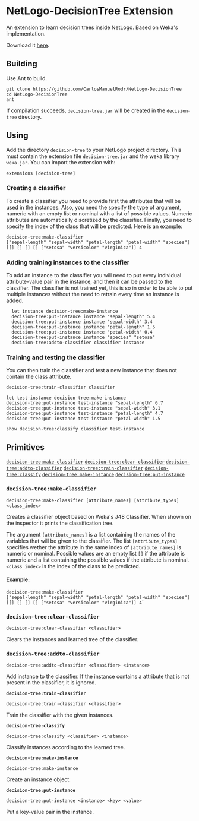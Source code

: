 # NetLogo-DecisionTree Extension

An extension to learn decision trees inside NetLogo. Based on Weka's implementation.

Download it [here](https://github.com/CarlosManuelRodr/NetLogo-DecisionTree/releases/download/v1.0/NetLogo-DecisionTree.zip).

## Building

Use Ant to build.

```
git clone https://github.com/CarlosManuelRodr/NetLogo-DecisionTree
cd NetLogo-DecisionTree
ant
```

If compilation succeeds, `decision-tree.jar` will be created in the `decision-tree` directory.

## Using

Add the directory `decision-tree` to your NetLogo project directory. This must contain the extension file `decision-tree.jar` and the weka library `weka.jar`. You can import the extension with:

```
extensions [decision-tree]
```

### Creating a classifier

To create a classifier you need to provide first the attributes that will be used in the instances. Also, you need the specify the type of argument, numeric with an empty list or nominal with a list of possible values. Numeric attributes are automatically discretized by the classifier. Finally, you need to specify the index of the class that will be predicted.
Here is an example:

```NetLogo
decision-tree:make-classifier
["sepal-length" "sepal-width" "petal-length" "petal-width" "species"]
[[] [] [] [] ["setosa" "versicolor" "virginica"]] 4
```

### Adding training instances to the classifier

To add an instance to the classifier you will need to put every individual attribute-value pair in the instance, and then it can be passed to the classifier. The classifier is not trained yet, this is so in order to be able to put multiple instances without the need to retrain every time an instance is added.

```NetLogo
  let instance decision-tree:make-instance
  decision-tree:put-instance instance "sepal-length" 5.4
  decision-tree:put-instance instance "sepal-width" 3.4
  decision-tree:put-instance instance "petal-length" 1.5
  decision-tree:put-instance instance "petal-width" 0.4
  decision-tree:put-instance instance "species" "setosa"
  decision-tree:addto-classifier classifier instance
```

### Training and testing the classifier

You can then train the classifier and test a new instance that does not contain the class attribute. 

```NetLogo
decision-tree:train-classifier classifier

let test-instance decision-tree:make-instance
decision-tree:put-instance test-instance "sepal-length" 6.7
decision-tree:put-instance test-instance "sepal-width" 3.1
decision-tree:put-instance test-instance "petal-length" 4.7
decision-tree:put-instance test-instance "petal-width" 1.5

show decision-tree:classify classifier test-instance
```

## Primitives

  [`decision-tree:make-classifier`](#decision-tree:make-classifier)
  [`decision-tree:clear-classifier`](#decision-tree:clear-classifier)
  [`decision-tree:addto-classifier`](#decision-tree:addto-classifier)
  [`decision-tree:train-classifier`](#decision-tree:train-classifier)
  [`decision-tree:classify`](#decision-tree:classify)
  [`decision-tree:make-instance`](#decision-tree:make-instance)
  [`decision-tree:put-instance`](#decision-tree:put-instance)

### `decision-tree:make-classifier`

```NetLogo
decision-tree:make-classifier [attribute_names] [attribute_types] <class_index>
```

Creates a classifier object based on Weka's J48 Classifier. When shown on the inspector it prints the classification tree.

The argument `[attribute_names]` is a list containing the names of the variables that will be given to the classifier. The list `[attribute_types]` specifies wether the attribute in the same index of `[attribute_names]` is numeric or nominal. Possible values are an empty list `[]` if the attribute is numeric and a list containing the possible values if the attribute is nominal. `<class_index>` is the index of the class to be predicted.

#### Example:

```
decision-tree:make-classifier
["sepal-length" "sepal-width" "petal-length" "petal-width" "species"]
[[] [] [] [] ["setosa" "versicolor" "virginica"]] 4`
```

### `decision-tree:clear-classifier`

```NetLogo
decision-tree:clear-classifier <classifier>
```

Clears the instances and learned tree of the classifier.

### `decision-tree:addto-classifier`

```NetLogo
decision-tree:addto-classifier <classifier> <instance>
```

Add instance to the classifier. If the instance contains a attribute that is not present in the classifier, it is ignored.

**`decision-tree:train-classifier`**

```NetLogo
decision-tree:train-classifier <classifier>
```

Train the classifier with the given instances.

**`decision-tree:classify`**

```NetLogo
decision-tree:classify <classifier> <instance>
```

Classify instances according to the learned tree.

**`decision-tree:make-instance`**

```NetLogo
decision-tree:make-instance
```

Create an instance object.

**`decision-tree:put-instance`**

```NetLogo
decision-tree:put-instance <instance> <key> <value>
```

Put a key-value pair in the instance.
